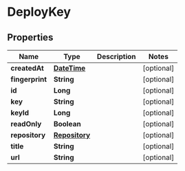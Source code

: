 
# DeployKey

## Properties
Name | Type | Description | Notes
------------ | ------------- | ------------- | -------------
**createdAt** | [**DateTime**](DateTime.md) |  |  [optional]
**fingerprint** | **String** |  |  [optional]
**id** | **Long** |  |  [optional]
**key** | **String** |  |  [optional]
**keyId** | **Long** |  |  [optional]
**readOnly** | **Boolean** |  |  [optional]
**repository** | [**Repository**](Repository.md) |  |  [optional]
**title** | **String** |  |  [optional]
**url** | **String** |  |  [optional]



